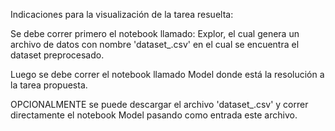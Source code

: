 Indicaciones para la visualización de la tarea resuelta:

Se debe correr primero el notebook llamado: Explor, el cual genera un archivo de datos con nombre 'dataset_.csv' en el cual se encuentra el dataset preprocesado. 

Luego se debe correr el notebook llamado Model donde está la resolución a la tarea propuesta. 

OPCIONALMENTE se puede descargar el archivo 'dataset_.csv' y correr directamente el notebook Model pasando como entrada este archivo.
